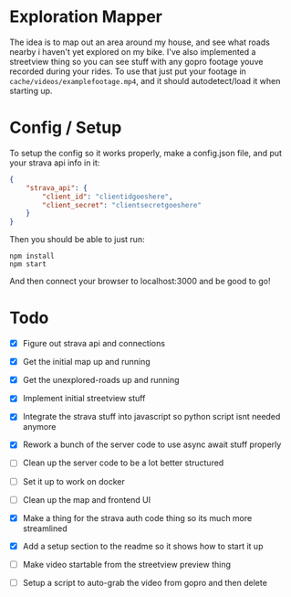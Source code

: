 # Exploration Mapper
The idea is to map out an area around my house, and see what roads nearby i haven't yet explored on my bike. I've also implemented a streetview thing so you can see stuff with any gopro footage youve recorded during your rides. To use that just put your footage in `cache/videos/examplefootage.mp4`, and it should autodetect/load it when starting up.

# Config / Setup

To setup the config so it works properly, make a config.json file, and put your strava api info in it:
```json
{
	"strava_api": {
		"client_id": "clientidgoeshere",
		"client_secret": "clientsecretgoeshere"
	}
}
```

Then you should be able to just run:
```
npm install
npm start
```

And then connect your browser to localhost:3000 and be good to go!

# Todo

- [x] Figure out strava api and connections
- [x] Get the initial map up and running
- [x] Get the unexplored-roads up and running
- [x] Implement initial streetview stuff
- [x] Integrate the strava stuff into javascript so python script isnt needed anymore
- [x] Rework a bunch of the server code to use async await stuff properly
- [ ] Clean up the server code to be a lot better structured
- [ ] Set it up to work on docker
- [ ] Clean up the map and frontend UI
- [x] Make a thing for the strava auth code thing so its much more streamlined
- [x] Add a setup section to the readme so it shows how to start it up
- [ ] Make video startable from the streetview preview thing
- [ ] Setup a script to auto-grab the video from gopro and then delete

